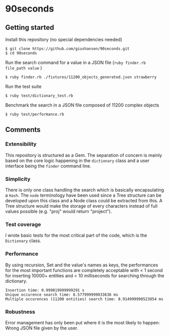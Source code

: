 # 90seconds

## Getting started

Install this repository (no special dependencies needed)
```
$ git clone https://github.com/giushansen/90seconds.git
$ cd 90seconds
```

Run the search command for a value in a JSON file (`ruby finder.rb file_path value` )
```
$ ruby finder.rb ./fixtures/11200_objects_generated.json strawberry
```

Run the test suite
```
$ ruby test/dictionary_test.rb
```

Benchmark the search in a JSON file composed of 11200 complex objects
```
$ ruby test/performance.rb
```

## Comments

### Extensibility

This repository is structured as a Gem. The separation of concern is mainly based on the core logic happening in the `dictionary` class and a user interface being the `finder` command line.

### Simplicity

There is only one class handling the search which is basically encapsulating a `Hash`. The `node` terminology have been used since a Tree structure can be developed upon this class and a Node class could be extracted from this.
A Tree structure would make the storage of every characters instead of full values possible (e.g. "proj" would return "project").

### Test coverage

I wrote basic tests for the most critical part of the code, which is the `Dictionary` class.

### Performance

By using recursion, Set and the value's names as keys, the performances for the most important functions are completely acceptable with < 1 second for inserting 10000+ entities and < 10 milliseconds for searching through the dictionary.
```
Insertion time: 0.999019999999291 s
Unique occurence search time: 8.577999999033636 ms
Multiple occurences (11200 entities) search time: 8.914999998523854 ms
```

### Robustness

Error management has only been put where it is the most likely to happen: Wrong JSON file given by the user.
